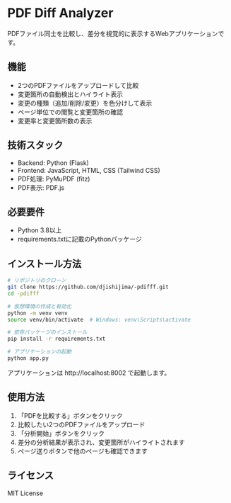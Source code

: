 # PDF Diff Analyzer

PDFファイル同士を比較し、差分を視覚的に表示するWebアプリケーションです。

## 機能

- 2つのPDFファイルをアップロードして比較
- 変更箇所の自動検出とハイライト表示
- 変更の種類（追加/削除/変更）を色分けして表示
- ページ単位での閲覧と変更箇所の確認
- 変更率と変更箇所数の表示

## 技術スタック

- Backend: Python (Flask)
- Frontend: JavaScript, HTML, CSS (Tailwind CSS)
- PDF処理: PyMuPDF (fitz)
- PDF表示: PDF.js

## 必要要件

- Python 3.8以上
- requirements.txtに記載のPythonパッケージ

## インストール方法

```bash
# リポジトリのクローン
git clone https://github.com/djishijima/-pdifff.git
cd -pdifff

# 仮想環境の作成と有効化
python -m venv venv
source venv/bin/activate  # Windows: venv\Scripts\activate

# 依存パッケージのインストール
pip install -r requirements.txt

# アプリケーションの起動
python app.py
```

アプリケーションは http://localhost:8002 で起動します。

## 使用方法

1. 「PDFを比較する」ボタンをクリック
2. 比較したい2つのPDFファイルをアップロード
3. 「分析開始」ボタンをクリック
4. 差分の分析結果が表示され、変更箇所がハイライトされます
5. ページ送りボタンで他のページも確認できます

## ライセンス

MIT License
